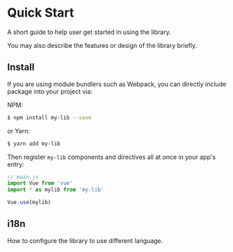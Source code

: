 # Quick Start

A short guide to help user get started in using the library.

You may also describe the features or design of the library briefly.

## Install

If you are using module bundlers such as Webpack, you can directly include package into your project via:

NPM:

``` bash
$ npm install my-lib --save
```

or Yarn:

``` bash
$ yarn add my-lib
```

Then register `my-lib` components and directives all at once in your app's entry:

``` js
// main.js
import Vue from 'vue'
import * as mylib from 'my-lib'

Vue.use(mylib)
```

## i18n

How to configure the library to use different language.